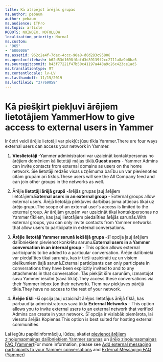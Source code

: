 ```yaml
---
title: Kā atspējot ārējās grupas
ms.author: pebaum
author: pebaum
ms.audience: ITPro
ms.topic: article
ROBOTS: NOINDEX, NOFOLLOW
localization_priority: Normal
ms.custom:
- "965"
- "6000006"
ms.assetid: 962c2a4f-7dac-4ccc-98a8-d0d283c95808
ms.openlocfilehash: b62d53d1698f0afd3d89139f2cc2711a8a9b8ba6
ms.sourcegitcommit: b43f77221f47b50c41197a448a9c26c423ce1ad5
ms.translationtype: MT
ms.contentlocale: lv-LV
ms.lasthandoff: 11/15/2019
ms.locfileid: "37769058"
---
```

# <a name="how-to-give-access-to-external-users-in-yammer"></a><span data-ttu-id="1a7e1-102">Kā piešķirt piekļuvi ārējiem lietotājiem Yammer</span><span class="sxs-lookup"><span data-stu-id="1a7e1-102">How to give access to external users in Yammer</span></span>

<span data-ttu-id="1a7e1-103">Ir četri veidi ārējie lietotāji var piekļūt jūsu tīkla Yammer.</span><span class="sxs-lookup"><span data-stu-id="1a7e1-103">There are four ways external users can access your network in Yammer.</span></span>
  
1. <span data-ttu-id="1a7e1-104">**Vieslietotāji** -Yammer administratori var uzaicināt kontaktpersonas no ārējiem domēniem kā lietotāji mājas tīklā.</span><span class="sxs-lookup"><span data-stu-id="1a7e1-104">**Guest users** - Yammer Admins can invite contacts from external domains as users on the home network.</span></span> <span data-ttu-id="1a7e1-105">Šie lietotāji redzēs visas uzņēmuma barību un var pievienoties citām grupām arī tīklos.</span><span class="sxs-lookup"><span data-stu-id="1a7e1-105">These users will see the All Company feed and can join other groups in the networks as well.</span></span>

2. <span data-ttu-id="1a7e1-106">Ārējie **lietotāji ārējā grupā** -ārējās grupas ļauj ārējiem lietotājiem.</span><span class="sxs-lookup"><span data-stu-id="1a7e1-106">**External users in an external group** - External groups allow external users.</span></span> <span data-ttu-id="1a7e1-107">Ārējā lietotāja piekļuves darbības joma attiecas tikai uz ārējo grupu.</span><span class="sxs-lookup"><span data-stu-id="1a7e1-107">The scope of an external user's access is limited to the external group.</span></span> <span data-ttu-id="1a7e1-108">Ar ārējām grupām var uzaicināt tikai kontaktpersonas no Yammer tīkliem, kas ļauj lietotājiem piedalīties ārējās sarunās.</span><span class="sxs-lookup"><span data-stu-id="1a7e1-108">With external groups, you can only invite contacts from Yammer networks that allow users to participate in external conversations.</span></span>

3. <span data-ttu-id="1a7e1-109">**Ārējie lietotāji Yammer sarunā iekšējā grupa** -šī opcija ļauj ārējiem dalībniekiem pievienot konkrētu sarunu.</span><span class="sxs-lookup"><span data-stu-id="1a7e1-109">**External users in a Yammer conversation in an internal group** - This option allows external participants to be added to a particular conversation.</span></span> <span data-ttu-id="1a7e1-110">Ārējie dalībnieki var piedalīties tikai sarunās, kas ir tieši uzaicināti uz un visiem pielikumiem šajā sarunā.</span><span class="sxs-lookup"><span data-stu-id="1a7e1-110">External participants can only participate in conversations they have been explicitly invited to and to any attachments in that conversation.</span></span> <span data-ttu-id="1a7e1-111">Tās piekļūt šīm sarunām, izmantojot savu Yammer iesūtni (savā tīklā).</span><span class="sxs-lookup"><span data-stu-id="1a7e1-111">They access these conversations via their Yammer inbox (on their network).</span></span> <span data-ttu-id="1a7e1-112">Tiem nav piekļuves pārējā tīkla.</span><span class="sxs-lookup"><span data-stu-id="1a7e1-112">They have no access to the rest of your network.</span></span>

4. <span data-ttu-id="1a7e1-113">**Ārējie tīkli** -šī opcija ļauj uzaicināt ārējos lietotājus ārējā tīklā, kas pārbaudīja administratorus savā tīklā.</span><span class="sxs-lookup"><span data-stu-id="1a7e1-113">**External Networks** - This option allows you to invite external users to an external network that verified Admins can create in your network.</span></span> <span data-ttu-id="1a7e1-114">Šī opcija ir vislabāk piemērota, lai viesotu ārējās Kopienas.</span><span class="sxs-lookup"><span data-stu-id="1a7e1-114">This option is best suited for hosting external communities.</span></span>

<span data-ttu-id="1a7e1-115">Lai iegūtu papildinformāciju, lūdzu, skatiet [pievienot ārējiem ziņojumapmaiņas dalībniekiem Yammer sarunas](https://docs.microsoft.com/yammer/work-with-external-users/add-external-participants) un [ārējo ziņojumapmaiņas FAQ (Yammer)](https://docs.microsoft.com/yammer/work-with-external-users/external-messaging-faq)</span><span class="sxs-lookup"><span data-stu-id="1a7e1-115">For more information, please see [Add external messaging participants to your Yammer conversations](https://docs.microsoft.com/yammer/work-with-external-users/add-external-participants) and [External Messaging FAQ (Yammer)](https://docs.microsoft.com/yammer/work-with-external-users/external-messaging-faq)</span></span>
  